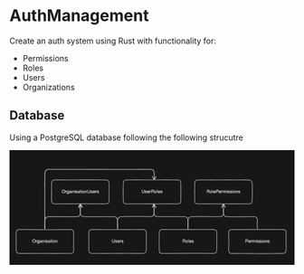 # AuthManagement

Create an auth system using Rust with functionality for:

- Permissions
- Roles
- Users
- Organizations

## Database

Using a PostgreSQL database following the following strucutre 

![DDL](/ddl.png)
